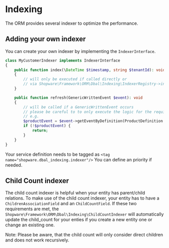 # Indexing

The ORM provides several indexer to optimize the performance.

## Adding your own indexer
You can create your own indexer by implementing the `IndexerInterface`.
```php
class MyCustomerIndexer implements IndexerInterface
{
    public function index(\DateTime $timestamp, string $tenantId): void
    {
        // will only be executed if called directly or 
        // via Shopware\Framework\ORM\Dbal\Indexing\IndexerRegistry->index() 
    }

    public function refresh(GenericWrittenEvent $event): void
    {
        // will be called if a GenericWrittenEvent occurs
        // please be careful to to only execute the logic for the required entites
        // e.g.
        $productEvent = $event->getEventByDefinition(ProductDefinition::class);
        if (!$productEvent) {
            return;
        }
    }
}
```

Your service definition needs to be tagged as 
`<tag name="shopware.dbal_indexing.indexer"/>` 
You can define an priority if needed.

## Child Count indexer

The child count indexer is helpful when your entity has parent/child relations. 
To make use of the child count indexer, your entity has to have a `ChildrenAssociationField` 
and an `ChildCountField`. If these two requirements are met, the 
`Shopware\Framework\ORM\Dbal\Indexing\ChildCountIndexer` will automatically update
the child_count for your enties if you create a new entity one or change an existing one.

Note: Please be aware, that the child count will only consider direct children 
and does not work recursively.